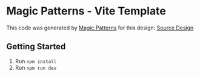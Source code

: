 # Magic Patterns - Vite Template

This code was generated by [Magic Patterns](https://magicpatterns.com) for this design: [Source Design](https://www.magicpatterns.com/c/jrtabwi24jrkt1ngxygbwg)

## Getting Started

1. Run `npm install`
2. Run `npm run dev`

